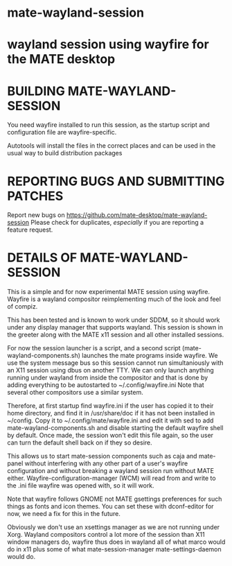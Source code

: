 # mate-wayland-session
wayland session using wayfire for the MATE desktop
===

BUILDING MATE-WAYLAND-SESSION
===

You need wayfire installed to run this session, as the startup script and
configuration file are wayfire-specific.

Autotools will install the files in the correct places and can be used in the
usual way to build distribution packages


REPORTING BUGS AND SUBMITTING PATCHES
===
Report new bugs on https://github.com/mate-desktop/mate-wayland-session
Please check for duplicates, *especially* if you are reporting a feature
request.

DETAILS OF MATE-WAYLAND-SESSION
===

This is a simple and for now experimental MATE session using wayfire. Wayfire is a wayland compositor reimplementing much of the look and feel of compiz.

This has been tested and is known to work under SDDM, so it should work under any display manager that supports wayland. This session is shown in the greeter along with the MATE x11 session and all other installed sessions.

For now the session launcher is a script, and a second script (mate-wayland-components.sh) launches the mate programs inside wayfire.  We use the system message bus so this session cannot run simultaniously with an X11 session using dbus on another TTY. We can only launch anything running under wayland from inside the compositor and that is done by adding everything to be autostarted to ~/.config/wayfire.ini 
Note that several other compositors use a similar system. 

Therefore, at first startup find wayfire.ini if the user has copied it to their home directory, and find it in /usr/share/doc if it has not been installed in ~/config. Copy it to ~/.config/mate/wayfire.ini and edit it with sed to add mate-wayland-components.sh and disable starting the default wayfire shell by default. Once made, the session won't edit this file again, so the user can turn the default shell back on if they so desire.

This allows us to start mate-session components such as caja and mate-panel without interfering with any other part of a user's wayfire configuration and without breaking a wayland session run without MATE either. Wayfire-configuration-manager (WCM) will read from and write to the .ini file wayfire was opened with, so it will work.

Note that wayfire follows GNOME not MATE gsettings preferences for such things as fonts and icon themes. You can set these with dconf-editor for now, we need a fix for this in the future.

Obviously we don't use an xsettings manager as we are not running under Xorg. Wayland compositors control a lot more of the session than X11 window managers do, wayfire thus does in wayland all of what marco would do in x11 plus some of what mate-session-manager mate-settings-daemon would do.
